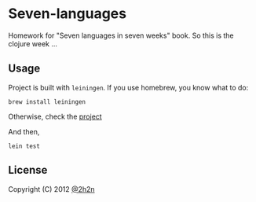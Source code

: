# Seven-languages

Homework for "Seven languages in seven weeks" book. So this is the clojure week ...

## Usage

Project is built with `leiningen`. If you use homebrew, you know what to do:

    brew install leiningen

Otherwise, check the [project](http://github.com/technomancy/leiningen/)

And then,

    lein test

## License

Copyright (C) 2012 [@2h2n](https://twitter.com/2h2n/)

